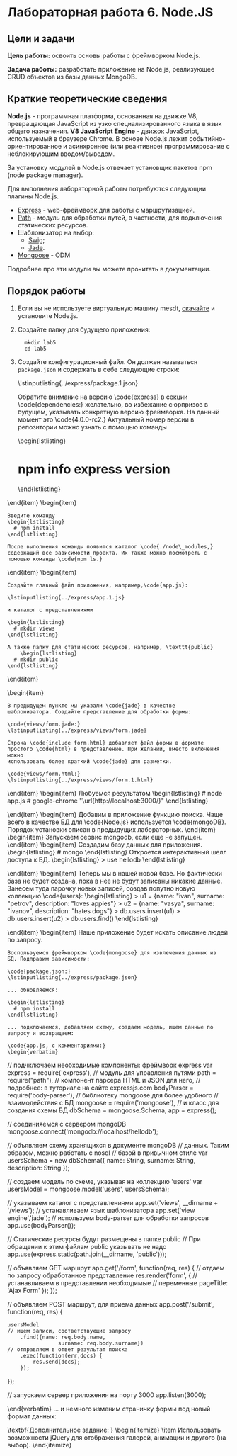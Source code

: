 # Лабораторная работа 6. Node.JS

## Цели и задачи

**Цель работы:** освоить основы работы с фреймворком Node.js.

**Задача работы:** разработать приложение на Node.js, реализующее CRUD объектов из базы данных MongoDB. 

## Краткие теоретические сведения

**Node.js** - программная платформа, основанная на движке V8, превращающая JavaScript из узко специализированного языка в язык общего назначения. **V8 JavaScript Engine** - движок JavaScript, используемый в браузере Chrome. В основе Node.js лежит событийно-ориентированное и асинхронное (или реактивное) программирование с неблокирующим вводом/выводом.

За установку модулей в Node.js отвечает установщик пакетов npm (node package manager).

Для выполнения лабораторной работы потребуются следующии плагины Node.js.
- [Express](http://expressjs.com/) - web-фреймворк для работы с маршрутизацией.
- [Path](https://nodejs.org/api/path.html) - модуль для обработки путей, в частности, для подключения статических ресурсов.
- Шаблонизатор на выбор:
	- [Swig](http://paularmstrong.github.io/swig/);
	- [Jade](http://jade-lang.com/).
- [Mongoose](http://mongoosejs.com/docs/guide.html) - ODM

Подробнее про эти модули вы можете прочитать в документации.

## Порядок работы
1. Если вы не используете виртуальную машину mesdt, [скачайте](http://nodejs.org/download) и установите Node.js. 
1. Создайте папку для будущего приложения: 
	
	```
      mkdir lab5 
      cd lab5
    ```
1. Создайте конфигурационный файл.
    Он должен называться `package.json` и содержать в себе следующие строки:

    \lstinputlisting{../express/package.1.json}
    
    Обратите внимание на версию \code{express} в секции \code{dependencies:}
    желательно, во избежание сюрпризов в будущем, указывать конкретную версию
    фреймворка. На данный момент это  \code{4.0.0-rc2.} Актуальный
    номер версии в репозитории можно узнать с помощью команды

    \begin{lstlisting}
      # npm info express version
    \end{lstlisting}

  \end{item}
  \begin{item}

    Введите команду
    \begin{lstlisting}
      # npm install
    \end{lstlisting}

    После выполнения команды появится каталог \code{./node\_modules,}
    содержащий все зависимости проекта. Их также можно посмотреть с
    помощью команды \code{npm ls.}

  \end{item}
  \begin{item}

    Создайте главный файл приложения, например,\code{app.js}:

    \lstinputlisting{../express/app.1.js}

    и каталог с представлениями

    \begin{lstlisting}
      # mkdir views
    \end{lstlisting}
		
    А также папку для статических ресурсов, например, \texttt{public} 
		\begin{lstlisting}
      # mkdir public
    \end{lstlisting}
  \end{item}
  
  \begin{item}

    В предыдущем пункте мы указали \code{jade} в качестве
    шаблонизатора. Создайте представление для обработки формы:

    \code{views/form.jade:}
    \lstinputlisting{../express/views/form.jade}

    Строка \code{include form.html} добавляет файл формы в формате
    простого \code{html} в представление. При желании, вместо включения можно
    использовать более краткий \code{jade} для разметки.

    \code{views/form.html:}
    \lstinputlisting{../express/views/form.1.html}
    
  \end{item}
  \begin{item}
    Любуемся результатом
    \begin{lstlisting}
      # node app.js 
      # google-chrome "\url{http://localhost:3000/}"
    \end{lstlisting}
    
  \end{item}
  \begin{item}
    Добавим в приложение функцию поиска. Чаще всего в качестве БД для
    \code{Node.js} используется \code{mongoDB}. Порядок установки описан в предыдущих лабораторных.
  \end{item}
  \begin{item}
    Запускаем сервис mongodb, если еще не запущен.
  \end{item}
  \begin{item}
    Создадим базу данных для приложения.
    \begin{lstlisting}
      # mongo
    \end{lstlisting}
    Откроется интерактивный шелл доступа к БД. 
    \begin{lstlisting}
      > use hellodb
    \end{lstlisting}
    
  \end{item}
  \begin{item}
    Теперь мы в нашей новой базе. Но фактически база не будет создана,
    пока в нее не будут записаны никакие данные. Занесем туда парочку
    новых записей, создав попутно новую коллекцию \code{users}: 
    \begin{lstlisting}
      > u1 = {name: "ivan", surname: "petrov", description: "loves apples"}
      > u2 = {name: "vasya", surname: "ivanov", description: "hates dogs"}
      > db.users.insert(u1)
      > db.users.insert(u2)
      > db.users.find()
    \end{lstlisting}
    
  \end{item}
  \begin{item}
    Наше приложение будет искать описание людей по запросу.
    
    Воспользуемся фреймворком \code{mongoose} для извлечения данных из
    БД. Подправим зависимости:
    
    \code{package.json:}
    \lstinputlisting{../express/package.json}

    ... обновляемся:

    \begin{lstlisting}
      # npm install
    \end{lstlisting}

    ... подключаемся, добавляем схему, создаем модель, ищем данные по
    запросу и возвращаем:
    
    \code{app.js, с комментариями:}
    \begin{verbatim}
// подчключаем необходимые компоненты: фреймворк express
var express = require('express'),
    // модуль для управления путями
		path = require("path"),
    // компонент парсера HTML и JSON для него, 
    // подробнее: в туториале на сайте expressjs.com
    bodyParser = require('body-parser'),
    // библиотеку mongoose для более удобного
    // взаимодействия с БД
    mongoose = require('mongoose'),
    // и класс для создания схемы БД
    dbSchema = mongoose.Schema,
    app = express();

// соединияемся с сервером mongoDB
mongoose.connect('mongodb://localhost/hellodb');

// объявляем схему хранящихся в документе mongoDB
// данных. Таким образом, можно работать с nosql
// базой в привычном стиле
var usersSchema = new dbSchema({
  name:  String,
  surname: String,
  description:   String
});

// создаем модель по схеме, указывая на коллекцию 'users'
var usersModel = mongoose.model('users', usersSchema);

// указываем каталог с представлениями
app.set('views', __dirname + '/views');
// устанавливаем язык шаблонизатора
app.set('view engine','jade');
// используем body-parser для обработки запросов
app.use(bodyParser());

// Статические ресурсы будут размещены в папке public
// При обращении к этим файлам public указывать не надо
app.use(express.static(path.join(__dirname, 'public')));

// объявляем GET маршрут
app.get('/form', function(req, res) {
    // отдаем по запросу обработанное представление
    res.render('form', {
        // устанавливаем в представлении необходимые
        // переменные
		pageTitle: 'Ajax Form'
	});
});

// объявляем POST маршрут, для приема данных
app.post('/submit', function(req, res) {
    
    usersModel
    // ищем записи, соответствующие запросу
        .find({name: req.body.name, 
					surname: req.body.surname})
    // отправляем в ответ результат поиска
        .exec(function(err,docs) {
            res.send(docs);
        });

});

// запускаем сервер приложения на порту 3000
app.listen(3000);

\end{verbatim}
    ... и немного изменим страничку формы под новый формат данных:

\textbf{Дополнительное задание: }
\begin{itemize}
	\item Использовать возможности jQuery для отображения галерей, анимации и другого (на выбор).
\end{itemize}
